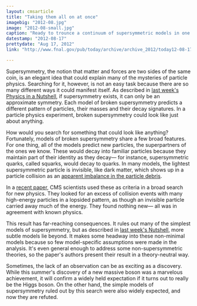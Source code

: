```yaml
---
layout: cmsarticle
title: "Taking them all on at once"
imagebig: "2012-08.jpg"
image: "2012-08-small.jpg"
caption: "Ready to trounce a continuum of supersymmetric models in one blow."
datestamp: "2012-08-17"
prettydate: "Aug 17, 2012"
link: "http://www.fnal.gov/pub/today/archive/archive_2012/today12-08-17.html"

---
```


Supersymmetry, the notion that matter and forces are two sides of the same coin, is an elegant idea that could explain many of the mysteries of particle physics. Searching for it, however, is not an easy task because there are so many different ways it could manifest itself. As described in [last week's Physics in a Nutshell](http://www.fnal.gov/pub/today/archive_2012/today12-08-10_NutshellReadMore.html), if supersymmetry exists, it can only be an approximate symmetry. Each model of broken supersymmetry predicts a different pattern of particles, their masses and their decay signatures. In a particle physics experiment, broken supersymmetry could look like just about anything.

How would you search for something that could look like anything? Fortunately, models of broken supersymmetry share a few broad features. For one thing, all of the models predict new particles, the superpartners of the ones we know. These would decay into familiar particles because they maintain part of their identity as they decay— for instance, supersymmetric quarks, called squarks, would decay to quarks. In many models, the lightest supersymmetric particle is invisible, like dark matter, which shows up in a particle collision as an [apparent imbalance in the particle debris](http://www.fnal.gov/pub/today/archive_2011/today11-02-25.html).

In a [recent paper](http://arxiv.org/abs/1207.1898), CMS scientists used these as criteria in a broad search for new physics. They looked for an excess of collision events with many high-energy particles in a lopsided pattern, as though an invisible particle carried away much of the energy. They found nothing new— all was in agreement with known physics.

This result has far-reaching consequences. It rules out many of the simplest models of supersymmetry, but as described in [last week's Nutshell](http://www.fnal.gov/pub/today/archive_2012/today12-08-10_NutshellReadMore.html), more subtle models lie beyond. It makes some headway into these non-minimal models because so few model-specific assumptions were made in the analysis. It's even general enough to address some non-supersymmetric theories, so the paper's authors present their result in a theory-neutral way.

Sometimes, the lack of an observation can be as exciting as a discovery. While this summer's discovery of a new massive boson was a marvelous achievement, it will confirm a widely held expectation if it turns out to really be the Higgs boson. On the other hand, the simple models of supersymmetry ruled out by this search were also widely expected, and now they are refuted.

